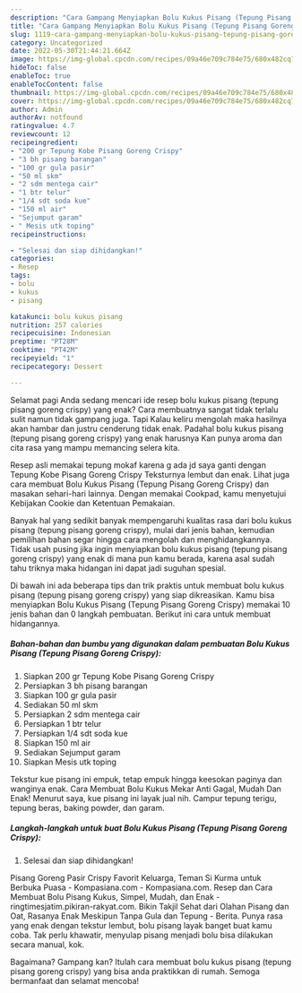 ```yaml
---
description: "Cara Gampang Menyiapkan Bolu Kukus Pisang (Tepung Pisang Goreng Crispy){ yang Menggugah Selera,  Menu Buat lebaran"
title: "Cara Gampang Menyiapkan Bolu Kukus Pisang (Tepung Pisang Goreng Crispy){ yang Menggugah Selera,  Menu Buat lebaran"
slug: 1119-cara-gampang-menyiapkan-bolu-kukus-pisang-tepung-pisang-goreng-crispy-yang-menggugah-selera-menu-buat-lebaran
category: Uncategorized
date: 2022-05-30T21:44:21.664Z
image: https://img-global.cpcdn.com/recipes/09a46e709c784e75/680x482cq70/bolu-kukus-pisang-tepung-pisang-goreng-crispy-foto-resep-utama.jpg
hideToc: false
enableToc: true
enableTocContent: false
thumbnail: https://img-global.cpcdn.com/recipes/09a46e709c784e75/680x482cq70/bolu-kukus-pisang-tepung-pisang-goreng-crispy-foto-resep-utama.jpg
cover: https://img-global.cpcdn.com/recipes/09a46e709c784e75/680x482cq70/bolu-kukus-pisang-tepung-pisang-goreng-crispy-foto-resep-utama.jpg
author: Admin
authorAv: notfound
ratingvalue: 4.7
reviewcount: 12
recipeingredient:
- "200 gr Tepung Kobe Pisang Goreng Crispy"
- "3 bh pisang barangan"
- "100 gr gula pasir"
- "50 ml skm"
- "2 sdm mentega cair"
- "1 btr telur"
- "1/4 sdt soda kue"
- "150 ml air"
- "Sejumput garam"
- " Mesis utk toping"
recipeinstructions:

- "Selesai dan siap dihidangkan!"
categories:
- Resep
tags:
- bolu
- kukus
- pisang

katakunci: bolu kukus pisang 
nutrition: 257 calories
recipecuisine: Indonesian
preptime: "PT28M"
cooktime: "PT42M"
recipeyield: "1"
recipecategory: Dessert

---
```



Selamat pagi Anda sedang mencari ide resep bolu kukus pisang (tepung pisang goreng crispy) yang enak? Cara membuatnya sangat tidak terlalu sulit namun tidak gampang juga. Tapi Kalau keliru mengolah maka hasilnya akan hambar dan justru cenderung tidak enak. Padahal bolu kukus pisang (tepung pisang goreng crispy) yang enak harusnya Kan punya aroma dan cita rasa yang mampu memancing selera kita.


Resep asli memakai tepung mokaf karena g ada jd saya ganti dengan Tepung Kobe Pisang Goreng Crispy Teksturnya lembut dan enak. Lihat juga cara membuat Bolu Kukus Pisang (Tepung Pisang Goreng Crispy) dan masakan sehari-hari lainnya. Dengan memakai Cookpad, kamu menyetujui Kebijakan Cookie dan Ketentuan Pemakaian.

Banyak hal yang sedikit banyak mempengaruhi kualitas rasa dari bolu kukus pisang (tepung pisang goreng crispy), mulai dari jenis bahan, kemudian pemilihan bahan segar hingga cara mengolah dan menghidangkannya. Tidak usah pusing jika ingin menyiapkan bolu kukus pisang (tepung pisang goreng crispy) yang enak di mana pun kamu berada, karena asal sudah tahu triknya maka hidangan ini dapat jadi suguhan spesial.


Di bawah ini ada beberapa tips dan trik praktis untuk membuat bolu kukus pisang (tepung pisang goreng crispy) yang siap dikreasikan. Kamu bisa menyiapkan Bolu Kukus Pisang (Tepung Pisang Goreng Crispy) memakai 10 jenis bahan dan 0 langkah pembuatan. Berikut ini cara untuk membuat hidangannya.

<!--inarticleads1-->

##### Bahan-bahan dan bumbu yang digunakan dalam pembuatan Bolu Kukus Pisang (Tepung Pisang Goreng Crispy):

1. Siapkan 200 gr Tepung Kobe Pisang Goreng Crispy
1. Persiapkan 3 bh pisang barangan
1. Siapkan 100 gr gula pasir
1. Sediakan 50 ml skm
1. Persiapkan 2 sdm mentega cair
1. Persiapkan 1 btr telur
1. Persiapkan 1/4 sdt soda kue
1. Siapkan 150 ml air
1. Sediakan Sejumput garam
1. Siapkan  Mesis utk toping


Tekstur kue pisang ini empuk, tetap empuk hingga keesokan paginya dan wanginya enak. Cara Membuat Bolu Kukus Mekar Anti Gagal, Mudah Dan Enak! Menurut saya, kue pisang ini layak jual nih. Campur tepung terigu, tepung beras, baking powder, dan garam. 

<!--inarticleads2-->

##### Langkah-langkah untuk buat Bolu Kukus Pisang (Tepung Pisang Goreng Crispy):


1. Selesai dan siap dihidangkan!

Pisang Goreng Pasir Crispy Favorit Keluarga, Teman Si Kurma untuk Berbuka Puasa - Kompasiana.com - Kompasiana.com. Resep dan Cara Membuat Bolu Pisang Kukus, Simpel, Mudah, dan Enak - ringtimesjatim.pikiran-rakyat.com. Bikin Takjil Sehat dari Olahan Pisang dan Oat, Rasanya Enak Meskipun Tanpa Gula dan Tepung - Berita. Punya rasa yang enak dengan tekstur lembut, bolu pisang layak banget buat kamu coba. Tak perlu khawatir, menyulap pisang menjadi bolu bisa dilakukan secara manual, kok. 

Bagaimana? Gampang kan? Itulah cara membuat bolu kukus pisang (tepung pisang goreng crispy) yang bisa anda praktikkan di rumah. Semoga bermanfaat dan selamat mencoba!
